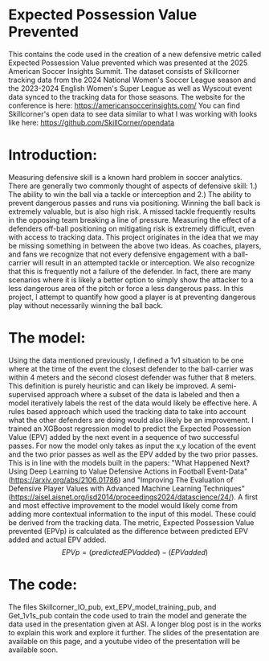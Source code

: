 # Expected Possession Value Prevented
This contains the code used in the creation of a new defensive metric called Expected Possession Value prevented which was presented at the 2025 American Soccer Insights Summit. The dataset consists of Skillcorner tracking data from the 2024 National Women's Soccer League season and the 2023-2024 English Women's Super League as well as Wyscout event data synced to the tracking data for those seasons.
The website for the conference is here: https://americansoccerinsights.com/ 
You can find Skillcorner's open data to see data similar to what I was working with looks like here: https://github.com/SkillCorner/opendata
# Introduction:
Measuring defensive skill is a known hard problem in soccer analytics. There are generally two commonly thought of aspects of defensive skill:
1.) The ability to win the ball via a tackle or interception and 
2.) The ability to prevent dangerous passes and runs via positioning.
Winning the ball back is extremely valuable, but is also high risk. A missed tackle frequently results in the opposing team breaking a line of pressure. Measuring the effect of a defenders off-ball positioning on mitigating risk is extremely difficult, even with access to tracking data. This project originates in the idea that we may be missing something in between the above two ideas.
As coaches, players, and fans we recognize that not every defensive engagement with a ball-carrier will result in an attempted tackle or interception. We also recognize that this is frequently not a failure of the defender. In fact, there are many scenarios where it is likely a better option to simply show the attacker to a less dangerous area of the pitch or force a less dangerous pass. In this project, I attempt to quantify how good a player is at preventing dangerous play without necessarily winning the ball back.
# The model:
Using the data mentioned previously, I defined a 1v1 situation to be one where at the time of the event the closest defender to the ball-carrier was within 4 meters and the second closest defender was futher that 8 meters. This definition is purely heuristic and can likely be improved. A semi-supervised approach where a subset of the data is labeled and then a model iteratively labels the rest of the data would likely be effective here. A rules based approach which used the tracking data to take into account what the other defenders are doing would also likely be an improvement.
I trained an XGBoost regression model to predict the Expected Possession Value (EPV) added by the next event in a sequence of two successful passes. For now the model only takes as input the x,y location of the event and the two prior passes as well as the EPV added by the two prior passes. This is in line with the models built in the papers: "What Happened Next? Using Deep Learning to Value Defensive Actions in Football Event-Data" (https://arxiv.org/abs/2106.01786) and "Improving The Evaluation of Defensive Player Values with Advanced Machine Learning Techniques" (https://aisel.aisnet.org/isd2014/proceedings2024/datascience/24/). A first and most effective improvement to the model would likely come from adding more contextual information to the input of this model. These could be derived from the tracking data.
The metric, Expected Possession Value prevented (EPVp) is calculated as the difference between predicted EPV added and actual EPV added.
$$ EPVp = (predicted EPV added) - (EPV added)$$
# The code:
The files Skillcorner_IO_pub, ext_EPV_model_training_pub, and Get_1v1s_pub contain the code used to train the model and generate the data used in the presentation given at ASI. A longer blog post is in the works to explain this work and explore it further. The slides of the presentation are available on this page, and a youtube video of the presentation will be available soon.
